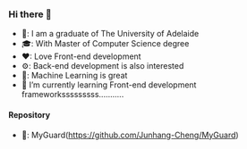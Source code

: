 ### Hi there 👋


- 🏫: I am a graduate of The University of Adelaide 
- 🎓: With Master of Computer Science degree
- ❤: Love Front-end development  
- ⚙: Back-end development is also interested
- 📖: Machine Learning is great 
- 🌱 I’m currently learning Front-end development frameworksssssssss...........

#### Repository

- 📱: MyGuard(https://github.com/Junhang-Cheng/MyGuard)

